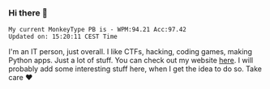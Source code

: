### Hi there 👋
<!-- PB START -->
```
My current MonkeyType PB is - WPM:94.21 Acc:97.42
Updated on: 15:20:11 CEST Time
```
<!-- PB END -->
I'm an IT person, just overall. I like CTFs, hacking, coding games, making Python apps. Just a lot of stuff.
You can check out my website [here](https://skill3472.github.io/).
I will probably add some interesting stuff here, when I get the idea to do so. Take care ❤️
